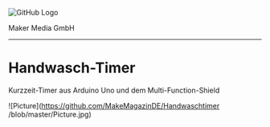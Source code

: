 ![GitHub Logo](http://www.heise.de/make/icons/make_logo.png)

Maker Media GmbH
*** 

# Handwasch-Timer

Kurzzeit-Timer aus Arduino Uno und dem Multi-Function-Shield

![Picture](https://github.com/MakeMagazinDE/Handwaschtimer
/blob/master/Picture.jpg) 



